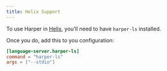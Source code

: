 ```yaml
---
title: Helix Support
---
```


To use Harper in [Helix](https://helix-editor.com/), you'll need to have `harper-ls` installed.

Once you do, add this to you configuration:

```toml
[language-server.harper-ls]
command = "harper-ls"
args = ["--stdio"]
```
